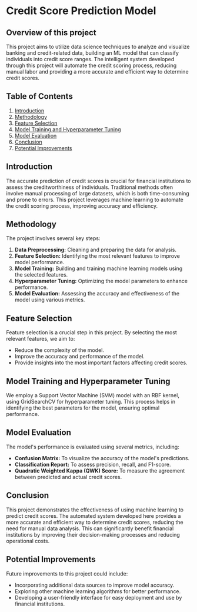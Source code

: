 # Credit Score Prediction Model

## Overview of this project

This project aims to utilize data science techniques to analyze and visualize banking and credit-related data, building an ML model that can classify individuals into credit score ranges. The intelligent system developed through this project will automate the credit scoring process, reducing manual labor and providing a more accurate and efficient way to determine credit scores.

## Table of Contents

1. [Introduction](#introduction)
2. [Methodology](#methodology)
3. [Feature Selection](#feature-selection)
4. [Model Training and Hyperparameter Tuning](#model-training-and-hyperparameter-tuning)
5. [Model Evaluation](#model-evaluation)
6. [Conclusion](#conclusion)
7. [Potential Improvements](#potential-improvements)

## Introduction

The accurate prediction of credit scores is crucial for financial institutions to assess the creditworthiness of individuals. Traditional methods often involve manual processing of large datasets, which is both time-consuming and prone to errors. This project leverages machine learning to automate the credit scoring process, improving accuracy and efficiency.

## Methodology

The project involves several key steps:

1. **Data Preprocessing:** Cleaning and preparing the data for analysis.
2. **Feature Selection:** Identifying the most relevant features to improve model performance.
3. **Model Training:** Building and training machine learning models using the selected features.
4. **Hyperparameter Tuning:** Optimizing the model parameters to enhance performance.
5. **Model Evaluation:** Assessing the accuracy and effectiveness of the model using various metrics.

## Feature Selection

Feature selection is a crucial step in this project. By selecting the most relevant features, we aim to:

- Reduce the complexity of the model.
- Improve the accuracy and performance of the model.
- Provide insights into the most important factors affecting credit scores.

## Model Training and Hyperparameter Tuning

We employ a Support Vector Machine (SVM) model with an RBF kernel, using GridSearchCV for hyperparameter tuning. This process helps in identifying the best parameters for the model, ensuring optimal performance.

## Model Evaluation

The model's performance is evaluated using several metrics, including:

- **Confusion Matrix:** To visualize the accuracy of the model's predictions.
- **Classification Report:** To assess precision, recall, and F1-score.
- **Quadratic Weighted Kappa (QWK) Score:** To measure the agreement between predicted and actual credit scores.

## Conclusion

This project demonstrates the effectiveness of using machine learning to predict credit scores. The automated system developed here provides a more accurate and efficient way to determine credit scores, reducing the need for manual data analysis. This can significantly benefit financial institutions by improving their decision-making processes and reducing operational costs.

## Potential Improvements

Future improvements to this project could include:

- Incorporating additional data sources to improve model accuracy.
- Exploring other machine learning algorithms for better performance.
- Developing a user-friendly interface for easy deployment and use by financial institutions.
